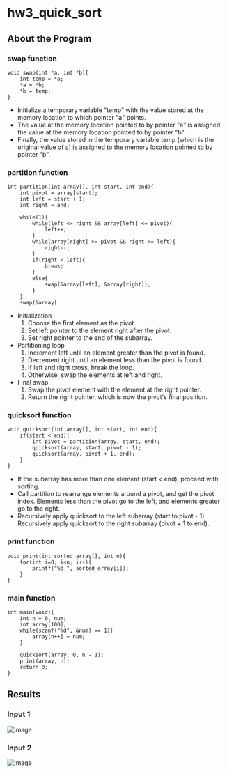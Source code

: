 # hw3_quick_sort
## About the Program
### swap function 
```
void swap(int *a, int *b){
    int temp = *a;
    *a = *b;
    *b = temp;
}
```
+ Initialize a temporary variable "temp" with the value stored at the memory location to which pointer "a" points.
+ The value at the memory location pointed to by pointer "a" is assigned the value at the memory location pointed to by pointer "b".
+ Finally, the value stored in the temporary variable temp (which is the original value of a) is assigned to the memory location pointed to by pointer "b".
### partition function 
```
int partition(int array[], int start, int end){
    int pivot = array[start];
    int left = start + 1;
    int right = end;
 
    while(1){
        while(left <= right && array[left] <= pivot){
        	left++;
        }
        while(array[right] >= pivot && right >= left){
        	right--;
        }
        if(right < left){
        	break;
        }
        else{
        	swap(&array[left], &array[right]);
        }
    }
    swap(&array[
```
+ Initialization
    1. Choose the first element as the pivot.
    2. Set left pointer to the element right after the pivot.
    3. Set right pointer to the end of the subarray.
+ Partitioning loop
    1. Increment left until an element greater than the pivot is found.
    2. Decrement right until an element less than the pivot is found.
    3. If left and right cross, break the loop.
    4. Otherwise, swap the elements at left and right.
+ Final swap
    1. Swap the pivot element with the element at the right pointer.
    2. Return the right pointer, which is now the pivot's final position.
### quicksort function 
```
void quicksort(int array[], int start, int end){
    if(start < end){
        int pivot = partition(array, start, end);
        quicksort(array, start, pivot - 1);
        quicksort(array, pivot + 1, end);
    }
}
```
+ If the subarray has more than one element (start < end), proceed with sorting.
+ Call partition to rearrange elements around a pivot, and get the pivot index. Elements less than the pivot go to the left, and elements greater go to the right.
+ Recursively apply quicksort to the left subarray (start to pivot - 1). Recursively apply quicksort to the right subarray (pivot + 1 to end).
### print function
```
void print(int sorted_array[], int n){
    for(int i=0; i<n; i++){
        printf("%d ", sorted_array[i]);
    }
}
```
### main function
```
int main(void){
    int n = 0, num;
    int array[100];
    while(scanf("%d", &num) == 1){
        array[n++] = num;
    }
 
    quicksort(array, 0, n - 1);
    print(array, n);
    return 0;
}
```

## Results
### Input 1
![image](https://github.com/CYchang990148/hw3_quick_sort/assets/161935555/6c58ba1a-28b3-4780-adc9-482311099064)
### Input 2
![image](https://github.com/CYchang990148/hw3_quick_sort/assets/161935555/c6da1eb5-9e55-4051-89d7-9d3da05cc14a)